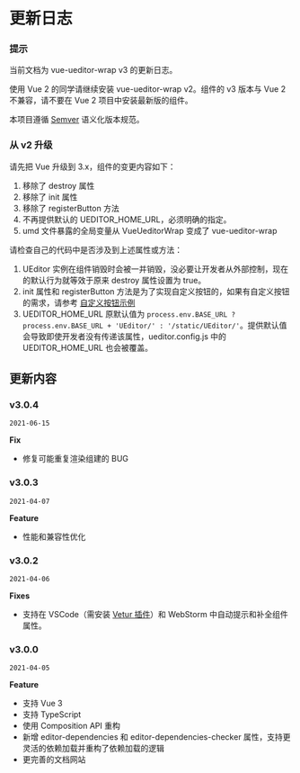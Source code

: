 # 更新日志

### 提示

当前文档为 vue-ueditor-wrap v3 的更新日志。

使用 Vue 2 的同学请继续安装 vue-ueditor-wrap v2。组件的 v3 版本与 Vue 2 不兼容，请不要在 Vue 2 项目中安装最新版的组件。

本项目遵循 [Semver](https://semver.org/lang/zh-CN/) 语义化版本规范。

### 从 v2 升级

请先把 Vue 升级到 3.x，组件的变更内容如下：

1. 移除了 destroy 属性
2. 移除了 init 属性
3. 移除了 registerButton 方法
4. 不再提供默认的 UEDITOR_HOME_URL，必须明确的指定。
5. umd 文件暴露的全局变量从 VueUeditorWrap 变成了 vue-ueditor-wrap

请检查自己的代码中是否涉及到上述属性或方法：

1. UEditor 实例在组件销毁时会被一并销毁，没必要让开发者从外部控制，现在的默认行为就等效于原来 destroy 属性设置为 true。
2. init 属性和 registerButton 方法是为了实现自定义按钮的，如果有自定义按钮的需求，请参考 [自定义按钮示例](#/custom-btn)
3. UEDITOR_HOME_URL 原默认值为 `process.env.BASE_URL ? process.env.BASE_URL + 'UEditor/' : '/static/UEditor/'`。提供默认值会导致即使开发者没有传递该属性，ueditor.config.js 中的 UEDITOR_HOME_URL 也会被覆盖。

## 更新内容

### v3.0.4

`2021-06-15`

**Fix**

- 修复可能重复渲染组建的 BUG

### v3.0.3

`2021-04-07`

**Feature**

- 性能和兼容性优化

### v3.0.2

`2021-04-06`

**Fixes**

- 支持在 VSCode（需安装 [Vetur 插件](https://vuejs.github.io/vetur/guide/component-data.html#supported-frameworks)）和 WebStorm 中自动提示和补全组件属性。

### v3.0.0

`2021-04-05`

**Feature**

- 支持 Vue 3
- 支持 TypeScript
- 使用 Composition API 重构
- 新增 editor-dependencies 和 editor-dependencies-checker 属性，支持更灵活的依赖加载并重构了依赖加载的逻辑
- 更完善的文档网站
